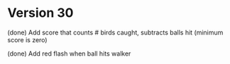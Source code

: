# Version 30

(done) Add score that counts # birds caught, subtracts balls hit (minimum score is zero)

(done) Add red flash when ball hits walker


